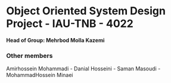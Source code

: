 # Object Oriented System Design Project - IAU-TNB - 4022
**Head of Group:  Mehrbod Molla Kazemi**

### Other members
Amirhossein Mohammadi - Danial Hosseini - Saman Masoudi - MohammadHossein Minaei
